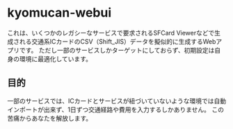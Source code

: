 
# kyomucan-webui

これは、いくつかのレガシーなサービスで要求されるSFCard Viewerなどで生成される交通系ICカードのCSV（Shift_JIS）データを擬似的に生成するWebアプリです。
ただし一部のサービスしかターゲットにしておらず、初期設定は自身の環境に最適化しています。


## 目的

一部のサービスでは、ICカードとサービスが紐づいていないような環境では自動インポートが出来ず、1日ずつ交通経路や費用を入力するしかありません。
この苦痛からあなたを解放します。

